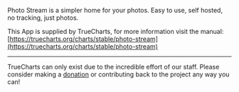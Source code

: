 Photo Stream is a simpler home for your photos. Easy to use, self hosted, no tracking, just photos.

This App is supplied by TrueCharts, for more information visit the manual: [https://truecharts.org/charts/stable/photo-stream](https://truecharts.org/charts/stable/photo-stream)

---

TrueCharts can only exist due to the incredible effort of our staff.
Please consider making a [donation](https://truecharts.org/sponsor) or contributing back to the project any way you can!
